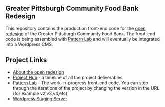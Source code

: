 ## Greater Pittsburgh Community Food Bank Redesign

This repository contains the production front-end code for the [open redesign](http://bradfrostweb.com/blog/post/greater-pittsburgh-community-food-bank-open-redesign/) of the Greater Pittsburgh Community Food Bank. The front-end code is being assembled with [Pattern Lab](http://patternlab.io/) and will eventually be integrated into a Wordpress CMS.

## Project Links
* [About the open redesign](http://bradfrostweb.com/blog/post/greater-pittsburgh-community-food-bank-open-redesign/)
* [Project Hub](http://foodbank.bradfrostweb.com/timeline/) - a timeline of all the project deliverables
* [Pattern Lab](http://foodbank.bradfrostweb.com/patternlab/v5/) - The work-in-progress front-end code. You can step through the iterations of the project by changing the version in the URL (for example v2,v3,v4,etc)
* [Wordpress Staging Server](http://wordpress.pittsburghfoodbank.org/)
